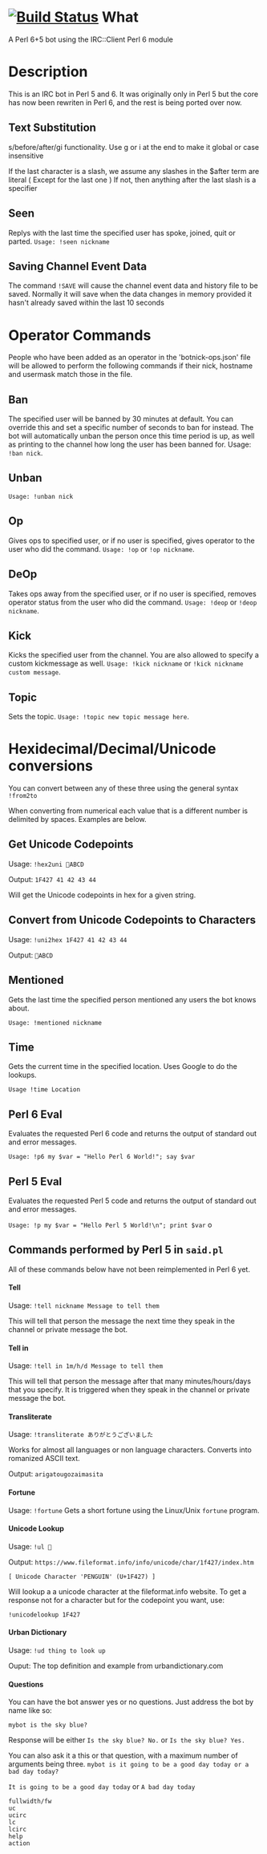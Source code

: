 [![Build Status](https://travis-ci.org/samcv/perlbot.svg?branch=master)](https://travis-ci.org/samcv/perlbot)
What
====

A Perl 6+5 bot using the IRC::Client Perl 6 module

Description
===========

This is an IRC bot in Perl 5 and 6. It was originally only in Perl 5 but the core has now been rewriten in Perl 6, and the rest is being ported over now.

Text Substitution
-----------------

s/before/after/gi functionality. Use g or i at the end to make it global or case insensitive

If the last character is a slash, we assume any slashes in the $after term are literal ( Except for the last one ) If not, then anything after the last slash is a specifier

Seen
----

Replys with the last time the specified user has spoke, joined, quit or parted. `Usage: !seen nickname`

Saving Channel Event Data
-------------------------

The command `!SAVE` will cause the channel event data and history file to be saved. Normally it will save when the data changes in memory provided it hasn't already saved within the last 10 seconds

Operator Commands
=================

People who have been added as an operator in the 'botnick-ops.json' file will be allowed to perform the following commands if their nick, hostname and usermask match those in the file.

Ban
---

The specified user will be banned by 30 minutes at default. You can override this and set a specific number of seconds to ban for instead. The bot will automatically unban the person once this time period is up, as well as printing to the channel how long the user has been banned for. Usage: `!ban nick`.

Unban
-----

`Usage: !unban nick`

Op
--

Gives ops to specified user, or if no user is specified, gives operator to the user who did the command. `Usage: !op` or `!op nickname`.

DeOp
----

Takes ops away from the specified user, or if no user is specified, removes operator status from the user who did the command. `Usage: !deop` or `!deop nickname`.

Kick
----

Kicks the specified user from the channel. You are also allowed to specify a custom kickmessage as well. `Usage: !kick nickname` or `!kick nickname custom message`.

Topic
-----

Sets the topic. `Usage: !topic new topic message here`.

Hexidecimal/Decimal/Unicode conversions
=======================================

You can convert between any of these three using the general syntax `!from2to`

When converting from numerical each value that is a different number is delimited by spaces. Examples are below.

Get Unicode Codepoints
----------------------

Usage: `!hex2uni 🐧ABCD`

Output: `1F427 41 42 43 44`

Will get the Unicode codepoints in hex for a given string.

Convert from Unicode Codepoints to Characters
---------------------------------------------

Usage: `!uni2hex 1F427 41 42 43 44`

Output: `🐧ABCD`

Mentioned
---------

Gets the last time the specified person mentioned any users the bot knows about.

`Usage: !mentioned nickname`

Time
----

Gets the current time in the specified location. Uses Google to do the lookups.

`Usage !time Location`

Perl 6 Eval
-----------

Evaluates the requested Perl 6 code and returns the output of standard out and error messages.

`Usage: !p6 my $var = "Hello Perl 6 World!"; say $var`

Perl 5 Eval
-----------

Evaluates the requested Perl 5 code and returns the output of standard out and error messages.

`Usage: !p my $var = "Hello Perl 5 World!\n"; print $var`
o
## Commands performed by Perl 5 in `said.pl`
All of these commands below have not been reimplemented in Perl 6 yet.
#### Tell
Usage: `!tell nickname Message to tell them`

This will tell that person the message the next time they speak in the channel or private message the bot.

#### Tell in
Usage: `!tell in 1m/h/d Message to tell them`

This will tell that person the message after that many minutes/hours/days that you specify.  It is triggered when they speak in the channel or private message the bot.

#### Transliterate
Usage: `!transliterate ありがとうございました`

Works for almost all languages or non language characters.  Converts into romanized ASCII text.

Output: `arigatougozaimasita`

#### Fortune
Usage: `!fortune`
Gets a short fortune using the Linux/Unix `fortune` program.

#### Unicode Lookup
Usage: `!ul 🐧`

Output: `https://www.fileformat.info/info/unicode/char/1f427/index.htm`

 `[ Unicode Character 'PENGUIN' (U+1F427) ] `

Will lookup a a unicode character at the fileformat.info website.
To get a response not for a character but for the codepoint you want, use:

`!unicodelookup 1F427`

#### Urban Dictionary
Usage: `!ud thing to look up`

Ouput: The top definition and example from urbandictionary.com

#### Questions
You can have the bot answer yes or no questions.  Just address the bot by name like so:

`mybot is the sky blue?`

Response will be either `Is the sky blue? No.` or `Is the sky blue? Yes.`

You can also ask it a this or that question, with a maximum number of arguments being three.
`mybot is it going to be a good day today or a bad day today?`

`It is going to be a good day today` or `A bad day today`

	fullwidth/fw
	uc
	ucirc
	lc
	lcirc
	help
	action
